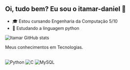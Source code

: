  ## Oi, tudo bem? Eu sou o itamar-daniel 👋
 
- 🎓 Estou cursando Engenharia da Computação 5/10
- 📖 Estudando a linguagem python

![Itamar GitHub stats](https://github-readme-stats.vercel.app/api?username=Itamar-D1&show_icons=true&theme=tokyonight)

Meus conhecimentos em Tecnologias.
<div style=''display: inline_block"><br/>
  <img align="center" alt="Python" src=https://img.shields.io/badge/Python-14354C?style=for-the-badge&logo=python&logoColor=white/>
 <img align="center" alt="C" src=https://img.shields.io/badge/C-00599C?style=for-the-badge&logo=c&logoColor=white/>
  <img align="center" alt="MySQL" src=https://img.shields.io/badge/MySQL-00000F?style=for-the-badge&logo=mysql&logoColor=white /></div><br/>
